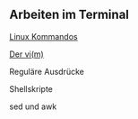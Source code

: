 ## Arbeiten im Terminal

[Linux Kommandos](/kapitel-4-arbeiten-im-terminal/linux-kommandos.md)

[Der vi\(m\)](/kapitel-4-arbeiten-im-terminal/der-vim.md)

Reguläre Ausdrücke

Shellskripte

sed und awk



